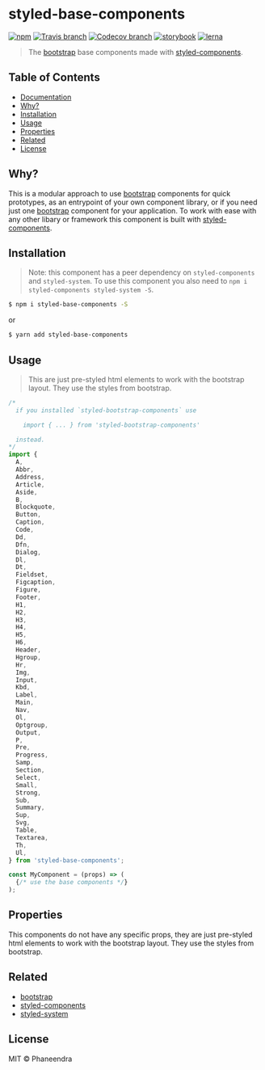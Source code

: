 # styled-base-components

[![npm](https://img.shields.io/npm/v/styled-base-components.svg?style=flat-square)](https://www.npmjs.com/package/styled-base-components)
[![Travis branch](https://img.shields.io/travis/phaneendra/styled-bootstrap-components/master.svg?style=flat-square)](https://travis-ci.org/phaneendra/styled-bootstrap-components)
[![Codecov branch](https://img.shields.io/codecov/c/github/phaneendra/styled-bootstrap-components/master.svg?style=flat-square)](https://codecov.io/gh/phaneendra/styled-bootstrap-components)
[![storybook](https://img.shields.io/badge/docs%20with-storybook-f1618c.svg?style=flat-square)](https://phaneendra.github.io/styled-bootstrap-components)
[![lerna](https://img.shields.io/badge/maintained%20with-lerna-cc00ff.svg?style=flat-square)](https://lernajs.io/)

> The [bootstrap](https://getbootstrap.com) base components made with [styled-components](https://styled-components.com).

## Table of Contents

* [Documentation](https://phaneendra.github.io/styled-bootstrap-components)
* [Why?](#why)
* [Installation](#installation)
* [Usage](#usage)
* [Properties](#properties)
* [Related](#related)
* [License](#license)

## Why?

This is a modular approach to use [bootstrap](https://getbootstrap.com) components for quick prototypes, as an entrypoint of your own component library, or if you need just one [bootstrap](https://getbootstrap.com) component for your application. To work with ease with any other libary or framework this component is built with [styled-components](https://styled-components.com).

## Installation

> Note: this component has a peer dependency on `styled-components` and `styled-system`. To use this component you also need to `npm i styled-components styled-system -S`.

```sh
$ npm i styled-base-components -S
```

or

```sh
$ yarn add styled-base-components
```

## Usage

> This are just pre-styled html elements to work with the bootstrap layout. They use the styles from bootstrap.

```jsx
/*
  if you installed `styled-bootstrap-components` use

    import { ... } from 'styled-bootstrap-components'

  instead.
*/
import {
  A,
  Abbr,
  Address,
  Article,
  Aside,
  B,
  Blockquote,
  Button,
  Caption,
  Code,
  Dd,
  Dfn,
  Dialog,
  Dl,
  Dt,
  Fieldset,
  Figcaption,
  Figure,
  Footer,
  H1,
  H2,
  H3,
  H4,
  H5,
  H6,
  Header,
  Hgroup,
  Hr,
  Img,
  Input,
  Kbd,
  Label,
  Main,
  Nav,
  Ol,
  Optgroup,
  Output,
  P,
  Pre,
  Progress,
  Samp,
  Section,
  Select,
  Small,
  Strong,
  Sub,
  Summary,
  Sup,
  Svg,
  Table,
  Textarea,
  Th,
  Ul,
} from 'styled-base-components';

const MyComponent = (props) => (
  {/* use the base components */}
);
```

## Properties

This components do not have any specific props, they are just pre-styled html elements to work with the bootstrap layout. They use the styles from bootstrap.

## Related

* [bootstrap](https://getbootstrap.com)
* [styled-components](https://styled-components.com)
* [styled-system](http://jxnblk.com/styled-system/)

## License

MIT © Phaneendra
